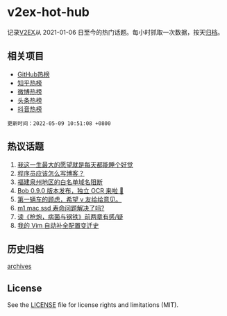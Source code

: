 # v2ex-hot-hub

 记录[V2EX](https://www.v2ex.com/)从 2021-01-06 日至今的热门话题。每小时抓取一次数据，按天[归档](archives)。
 
 ## 相关项目

- [GitHub热榜](https://github.com/lonnyzhang423/github-hot-hub)
- [知乎热榜](https://github.com/lonnyzhang423/zhihu-hot-hub)
- [微博热榜](https://github.com/lonnyzhang423/weibo-hot-hub)
- [头条热榜](https://github.com/lonnyzhang423/toutiao-hot-hub)
- [抖音热榜](https://github.com/lonnyzhang423/douyin-hot-hub)


 `更新时间：2022-05-09 10:51:08 +0800`

## 热议话题

1. [我这一生最大的愿望就是每天都能睡个好觉](https://www.v2ex.com/t/851523)
1. [程序员应该怎么写博客？](https://www.v2ex.com/t/851549)
1. [福建泉州地区的白名单域名阻断](https://www.v2ex.com/t/851525)
1. [Bob 0.9.0 版本发布，独立 OCR 来啦 🎉](https://www.v2ex.com/t/851543)
1. [第一辆车的顾虑，希望 v 友给给意见。](https://www.v2ex.com/t/851591)
1. [m1 mac ssd 寿命问题解决了吗?](https://www.v2ex.com/t/851563)
1. [读《枪炮，病菌与钢铁》前两章有感/疑](https://www.v2ex.com/t/851538)
1. [我的 Vim 自动补全配置变迁史](https://www.v2ex.com/t/851564)

## 历史归档

[archives](archives)

## License

See the [LICENSE](LICENSE) file for license rights and limitations (MIT).
